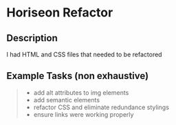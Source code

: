 # Horiseon Refactor

## Description

I had HTML and CSS files that needed to be refactored

## Example Tasks (non exhaustive)

>  * add alt attributes to img elements
>  * add semantic elements
>  * refactor CSS and eliminate redundance stylings
>  * ensure links were working properly
